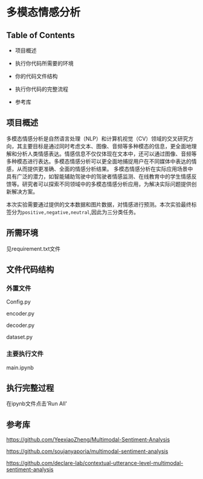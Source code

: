 # 多模态情感分析



## Table of Contents

* 项目概述

* 执行你代码所需要的环境

* 你的代码文件结构

* 执行你代码的完整流程

* 参考库

  

## 项目概述

多模态情感分析是自然语言处理（NLP）和计算机视觉（CV）领域的交叉研究方向，其主要目标是通过同时考虑文本、图像、音频等多种模态的信息，更全面地理解和分析人类情感表达。情感信息不仅仅体现在文本中，还可以通过图像、音频等多种模态进行表达。多模态情感分析可以更全面地捕捉用户在不同媒体中表达的情感，从而提供更准确、全面的情感分析结果。 多模态情感分析在实际应用场景中具有广泛的潜力，如智能辅助驾驶中的驾驶者情感监测、在线教育中的学生情感反馈等。研究者可以探索不同领域中的多模态情感分析应用，为解决实际问题提供创新解决方案。

本次实验需要通过提供的文本数据和图片数据，对情感进行预测。本次实验最终标签分为`positive,negative,neutral`,因此为三分类任务。

## 所需环境

见requirement.txt文件

## 文件代码结构

### 外置文件

Config.py

encoder.py

decoder.py

dataset.py

### 主要执行文件

main.ipynb

## 执行完整过程

在ipynb文件点击'Run All'

## 参考库

https://github.com/YeexiaoZheng/Multimodal-Sentiment-Analysis

https://github.com/soujanyaporia/multimodal-sentiment-analysis

https://github.com/declare-lab/contextual-utterance-level-multimodal-sentiment-analysis

